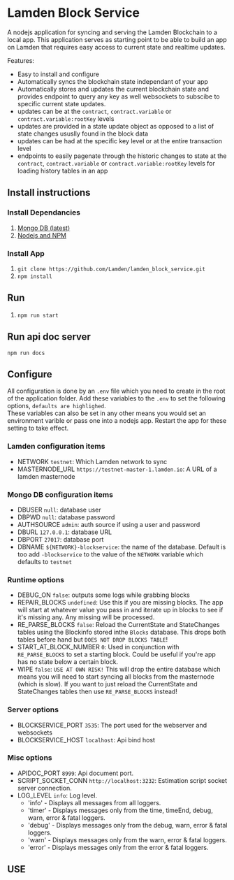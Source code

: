 # Lamden Block Service
A nodejs application for syncing and serving the Lamden Blockchain to a local app.
This application serves as starting point to be able to build an app on Lamden that requires easy access to current state and realtime updates.

Features:
- Easy to install and configure
- Automatically syncs the blockchain state independant of your app
- Automatically stores and updates the current blockchain state and provides endpoint to query any key as well websockets to subscibe to specific current state updates.
- updates can be at the `contract`, `contract.variable` or `contract.variable:rootKey` levels
- updates are provided in a state update object as opposed to a list of state changes ususlly found in the block data
- updates can be had at the specific key level or at the entire transaction level
- endpoints to easily pagenate through the historic changes to state at the `contract`, `contract.variable` or `contract.variable:rootKey` levels for loading history tables in an app

## Install instructions

### Install Dependancies
1. [Mongo DB (latest)](https://docs.mongodb.com/manual/installation/)
2. [Nodejs and NPM](https://nodejs.org/en/)

### Install App
1. `git clone https://github.com/Lamden/lamden_block_service.git`
2. `npm install`

## Run
1. `npm run start`

## Run api doc server
`npm run docs`

## Configure
All configuration is done by an `.env` file which you need to create in the root of the application folder.
Add these variables to the `.env` to set the following options, `defaults are highlighed`.  
These variables can also be set in any other means you would set an environment varible or pass one into a nodejs app.
Restart the app for these setting to take effect.

### Lamden configuration items
- NETWORK `testnet`: Which Lamden network to sync
- MASTERNODE_URL `https://testnet-master-1.lamden.io`: A URL of a lamden masternode

### Mongo DB configuration items
- DBUSER `null`: database user
- DBPWD `null`: database password
- AUTHSOURCE `admin`: auth source if using a user and password
- DBURL `127.0.0.1`: database URL
- DBPORT `27017`: database port
- DBNAME `${NETWORK}-blockservice`: the name of the database. Default is too add `-blockservice` to the value of the `NETWORK` variable which defaults to `testnet`

### Runtime options
- DEBUG_ON `false`: outputs some logs while grabbing blocks
- REPAIR_BLOCKS `undefined`: Use this if you are missing blocks. The app will start at whatever value you pass in and iterate up in blocks to see if it's missing any. Any missing will be processed.
- RE_PARSE_BLOCKS `false`: Reload the CurrentState and StateChanges tables using the Blockinfo stored inthe `Blocks` database. This drops both tables before hand but `DOES NOT DROP BLOCKS TABLE`!
- START_AT_BLOCK_NUMBER `0`: Used in conjunction with `RE_PARSE_BLOCKS` to set a starting block.  Could be useful if you're app has no state below a certain block.
- WIPE `false`: `USE AT OWN RISK!` This will drop the entire database which means you will need to start syncing all blocks from the masternode (which is slow).  If you want to just reload the CurrentState and StateChanges tables then use `RE_PARSE_BLOCKS` instead!


### Server options
- BLOCKSERVICE_PORT `3535`: The port used for the webserver and websockets
- BLOCKSERVICE_HOST `localhost`: Api bind host

### Misc options
- APIDOC_PORT `8999`: Api document port.
- SCRIPT_SOCKET_CONN `http://localhost:3232`: Estimation script socket server connection.
- LOG_LEVEL  `info`: Log level. 
    - 'info' - Displays all messages from all loggers.
    - 'timer' - Displays messages only from the time, timeEnd, debug, warn, error & fatal loggers.
    - 'debug' - Displays messages only from the debug, warn, error & fatal loggers.
    - 'warn' - Displays messages only from the warn, error & fatal loggers.
    - 'error' - Displays messages only from the error & fatal loggers.

## USE
